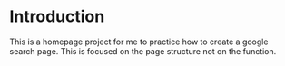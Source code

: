 # Introduction
This is a homepage project for me to practice how to create a google search page. This is focused on the page structure not on the function.